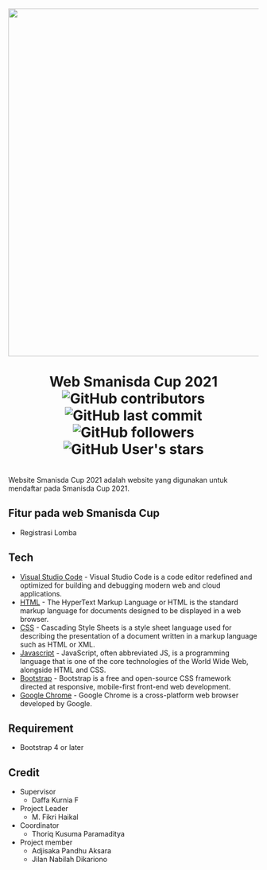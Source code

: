 <h1 align="center"> 
<img align="center" src="https://github.com/prmdtya/Smanisda-Cup-web/blob/main/frontend/images/discosiabesar.png" width = "700"> <br><br>
Web Smanisda Cup 2021 <br>
<img src="https://img.shields.io/github/contributors-anon/prmdtya/Smanisda-Cup-web" alt="GitHub contributors"> <img src="https://img.shields.io/github/last-commit/prmdtya/Smanisda-Cup-web" alt="GitHub last commit"> <img src="https://img.shields.io/github/followers/prmdtya?style=social" alt="GitHub followers"> <img src="https://img.shields.io/github/stars/prmdtya?style=social" alt="GitHub User's stars">
</h1>

<br>
Website Smanisda Cup 2021 adalah website yang digunakan untuk mendaftar pada Smanisda Cup 2021.

## Fitur pada web Smanisda Cup
- Registrasi Lomba

## Tech

- [Visual Studio Code](https://code.visualstudio.com/) - Visual Studio Code is a code editor redefined and optimized for building and debugging modern web and cloud applications.
- [HTML]() - The HyperText Markup Language or HTML is the standard markup language for documents designed to be displayed in a web browser.
- [CSS]() - Cascading Style Sheets is a style sheet language used for describing the presentation of a document written in a markup language such as HTML or XML.
- [Javascript]() - JavaScript, often abbreviated JS, is a programming language that is one of the core technologies of the World Wide Web, alongside HTML and CSS.
- [Bootstrap](https://getbootstrap.com/) - Bootstrap is a free and open-source CSS framework directed at responsive, mobile-first front-end web development.
- [Google Chrome](https://www.google.com/chrome/) - Google Chrome is a cross-platform web browser developed by Google.

## Requirement

- Bootstrap 4 or later

## Credit

- Supervisor
    - Daffa Kurnia F
- Project Leader
    - M. Fikri Haikal
- Coordinator
    - Thoriq Kusuma Paramaditya
- Project member
    - Adjisaka Pandhu Aksara
    - Jilan Nabilah Dikariono
